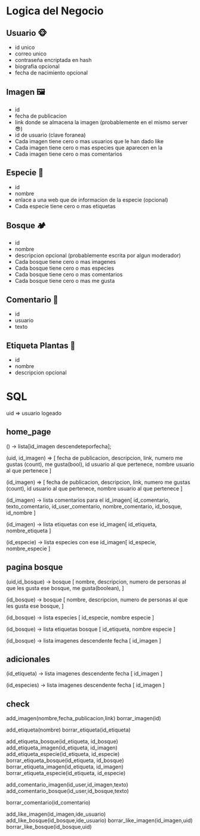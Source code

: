 # Logica del Negocio
## Usuario 🐵
  - id unico
  - correo unico
  - contraseña encriptada en hash
  - biografia opcional
  - fecha de nacimiento opcional
## Imagen 🖼
- id
- fecha de publicacion
- link donde se almacena la imagen (probablemente en el mismo server 😎)
- id de usuario (clave foranea)
- Cada imagen tiene cero o mas usuarios que le han dado like
- Cada imagen tiene cero o mas especies que aparecen en la
- Cada imagen tiene cero o mas comentarios
## Especie 🌼
- id
- nombre
- enlace a una web que de informacion de la especie (opcional)
- Cada especie tiene cero o mas etiquetas
## Bosque 🏕
- id
- nombre
- descripcion opcional (probablemente escrita por algun moderador)
- Cada bosque tiene cero o mas imagenes
- Cada bosque tiene cero o mas especies
- Cada bosque tiene cero o mas  comentarios
- Cada bosque tiene cero o mas me gusta
## Comentario 📃
- id
- usuario
- texto
## Etiqueta Plantas 🎫
- id
- nombre
- descripcion opcional


# SQL
uid => usuario logeado
## home_page
() -> lista[id_imagen descendeteporfecha];

(uid, id_imagen) => [
  fecha de publicacion, 
  descripcion, 
  link,
  numero me gustas (count), 
  me gusta(bool),
  id usuario al que pertenece,
  nombre usuario al que pertenece
]

(id_imagen) => [
  fecha de publicacion, 
  descripcion, 
  link,
  numero me gustas (count),
  id usuario al que pertenece,
  nombre usuario al que pertenece
]

(id_imagen) -> lista comentarios para el id_imagen[
  id_comentario,
  texto_comentario,
  id_user_comentario,
  nombre_comentario,
  id_bosque,
  id_nombre
]

(id_imagen) -> lista etiquetas con ese id_imagen[
  id_etiqueta,
  nombre_etiqueta
]

(id_especie) -> lista especies con ese id_imagen[
  id_especie,
  nombre_especie
]

## pagina bosque
(uid,id_bosque) -> bosque [
  nombre,
  descripcion,
  numero de personas al que les gusta ese bosque,
  me gusta(boolean),
]

(id_bosque) -> bosque [
  nombre,
  descripcion,
  numero de personas al que les gusta ese bosque,
]

(id_bosque) -> lista especies [
  id_especie,
  nombre especie
]

(id_bosque) -> lista etiquetas bosque [
  id_etiqueta,
  nombre especie
]

(id_bosque) -> lista imagenes descendente fecha [
  id_imagen
]

## adicionales

(id_etiqueta) -> lista imagenes descendente fecha [
  id_imagen
]

(id_especies) -> lista imagenes descendente fecha [
  id_imagen
]

## check
add_imagen(nombre,fecha_publicacion,link)
borrar_imagen(id)

add_etiqueta(nombre)
borrar_etiqueta(id_etiqueta)

add_etiqueta_bosque(id_etiqueta, id_bosque)
add_etiqueta_imagen(id_etiqueta, id_imagen)
add_etiqueta_especie(id_etiqueta, id_especie)
borrar_etiqueta_bosque(id_etiqueta, id_bosque)
borrar_etiqueta_imagen(id_etiqueta, id_imagen)
borrar_etiqueta_especie(id_etiqueta, id_especie)

add_comentario_imagen(id_user,id_imagen,texto)
add_comentario_bosque(id_user,id_bosque,texto)

borrar_comentario(id_comentario)

add_like_imagen(id_imagen,ide_usuario)
add_like_bosque(id_bosque,ide_usuario)
borrar_like_imagen(id_imagen,uid)
borrar_like_bosque(id_bosque,uid)
